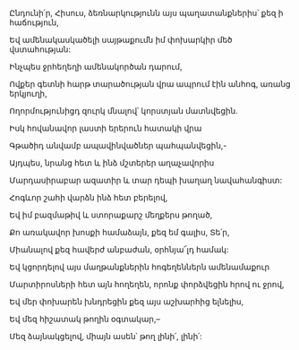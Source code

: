 Ընդունի՛ր, Հիսուս, ձեռնարկությունն այս պաղատանքներիս՝ քեզ ի հաճություն,

Եվ ամենակասկածելի սայթաքումն իմ փոխարկիր մեծ վստահության:

Ինչպես ջրհեղեղի ամենակործան դարում,

Ովքեր գետնի հարթ տարածության վրա ապրում էին անհոգ, առանց երկյուղի,

Ողորմությունիցդ զուրկ մնալով՝ կորստյան մատնվեցին.

Իսկ հովանավոր լաստի երերուն հատակի վրա

Գթածիդ անվամբ ապավինվածներ պահպանվեցին,-

Այդպես, նրանց հետ և ինձ մշտերեր աղաչավորիս

Մարդասիրաբար ազատիր և տար դեպի խաղաղ նավահանգիստ:

Հոգևոր շահի վարձն ինձ հետ բերելով,

Եվ իմ բազմաթիվ և ստորաքարշ մեղքերս թողած,

Քո առակավոր խոսքի համաձայն, քեզ եմ գալիս, Տե՛ր,

Միանալով քեզ հավերժ անբաժան, օրհնյա՜լդ համակ:

Եվ կցորդելով այս մաղթանքներին հոգեղեններն ամենամաքուր

Մարտիրոսների հետ այն հողեղեն, որոնք փորձվեցին հրով ու ջրով,

Եվ մեր փոխարեն խնդրեցին քեզ այս աշխարհից ելնելիս,

Եվ մեզ հիշատակ թողին օգտակար,–

Մեզ ձայնակցելով, միայն ասեն՝ թող լինի՛, լինի՛: